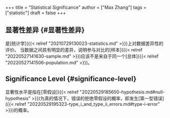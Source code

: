 +++
title = "Statistical Significance"
author = ["Max Zhang"]
tags = ["statistic"]
draft = false
+++

## 显著性差异 {#显著性差异}

是[统计学]({{< relref "20210729130023-statistics.md" >}})上对数据差异性的评价。
当数据之间具有明显的差异，说明参与对比的[样本]({{< relref "20220527141630-sample.md" >}})应该不是来自于同一个[总体]({{< relref "20220527141506-population.md" >}})。


## Significance Level {#significance-level}

显著性水平是指在[零假设]({{< relref "20220529185650-hypothesis.md#null-hypothesis" >}})为真的情况下，错误的拒绝零假设的概率，即发生[第一型错误]({{< relref "20220529195323-type_i_and_type_ii_errors.md#type-i-error" >}})的概率。
